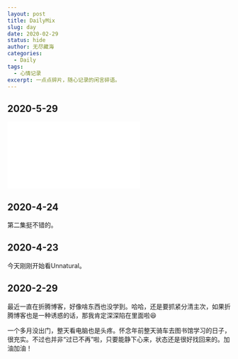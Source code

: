 ```yaml
---
layout: post
title: DailyMix
slug: day
date: 2020-02-29
status: hide
author: 无尽藏海
categories: 
  - Daily
tags:
  - 心情记录
excerpt: 一点点碎片，随心记录的闲言碎语。
---
```


## 2020-5-29

<iframe src="//player.bilibili.com/player.html?aid=70802717&bvid=BV1nE411o7qp&cid=122669680&page=1" scrolling="no" border="0" frameborder="no" framespacing="0" allowfullscreen="true"> </iframe>

## 2020-4-24

第二集挺不错的。

## 2020-4-23

今天刚刚开始看Unnatural。

## 2020-2-29

最近一直在折腾博客，好像啥东西也没学到。哈哈，还是要抓紧分清主次，如果折腾博客也是一种诱惑的话，那我肯定深深陷在里面啦😆

一个多月没出门，整天看电脑也是头疼。怀念年前整天骑车去图书馆学习的日子，很充实。不过也并非“过已不再”啦，只要能静下心来，状态还是很好找回来的。加油加油！
